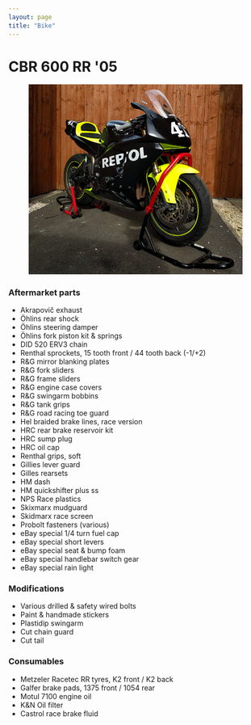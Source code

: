 ```yaml
---
layout: page
title: "Bike"
---
```


# CBR 600 RR '05

<figure class="figure">
    <img src="/img/bike.jpg" class="figure__img">
</figure>

### Aftermarket parts
- Akrapovič exhaust
- Öhlins rear shock
- Öhlins steering damper
- Öhlins fork piston kit & springs
- DID 520 ERV3 chain
- Renthal sprockets, 15 tooth front / 44 tooth back (-1/+2)
- R&G mirror blanking plates
- R&G fork sliders
- R&G frame sliders
- R&G engine case covers
- R&G swingarm bobbins
- R&G tank grips
- R&G road racing toe guard
- Hel braided brake lines, race version
- HRC rear brake reservoir kit
- HRC sump plug
- HRC oil cap
- Renthal grips, soft
- Gillies lever guard
- Gilles rearsets
- HM dash
- HM quickshifter plus ss
- NPS Race plastics
- Skixmarx mudguard
- Skidmarx race screen
- Probolt fasteners (various)
- eBay special 1/4 turn fuel cap
- eBay special short levers
- eBay special seat & bump foam
- eBay special handlebar switch gear
- eBay special rain light

### Modifications
- Various drilled & safety wired bolts
- Paint & handmade stickers
- Plastidip swingarm
- Cut chain guard
- Cut tail

### Consumables
- Metzeler Racetec RR tyres, K2 front / K2 back
- Galfer brake pads, 1375 front / 1054 rear
- Motul 7100 engine oil
- K&N Oil filter
- Castrol race brake fluid
